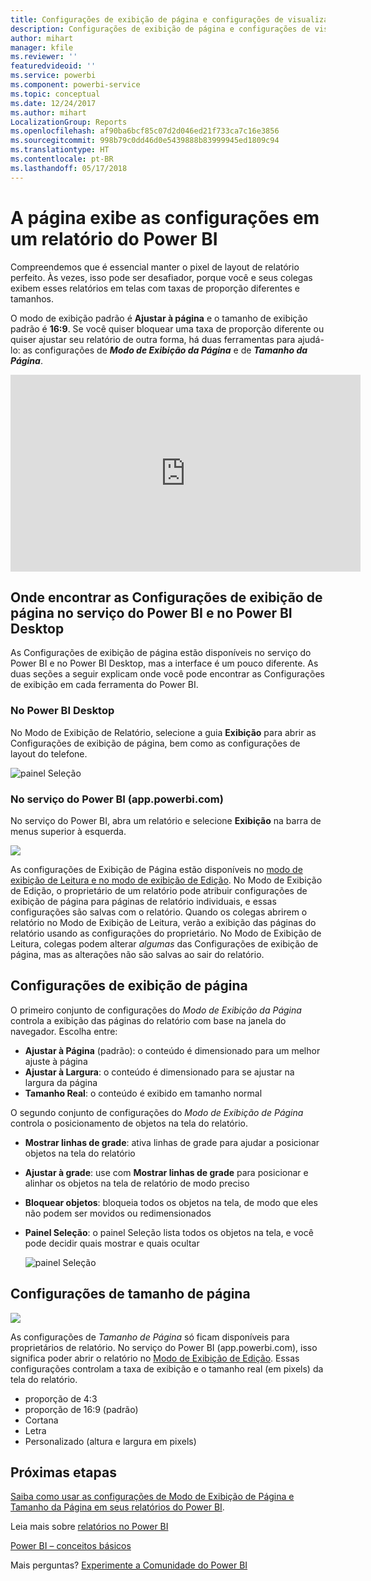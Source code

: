 ```yaml
---
title: Configurações de exibição de página e configurações de visualização de página para um relatório
description: Configurações de exibição de página e configurações de visualização de página para um relatório
author: mihart
manager: kfile
ms.reviewer: ''
featuredvideoid: ''
ms.service: powerbi
ms.component: powerbi-service
ms.topic: conceptual
ms.date: 12/24/2017
ms.author: mihart
LocalizationGroup: Reports
ms.openlocfilehash: af90ba6bcf85c07d2d046ed21f733ca7c16e3856
ms.sourcegitcommit: 998b79c0dd46d0e5439888b83999945ed1809c94
ms.translationtype: HT
ms.contentlocale: pt-BR
ms.lasthandoff: 05/17/2018
---
```

# <a name="page-display-settings-in-a-power-bi-report"></a>A página exibe as configurações em um relatório do Power BI
Compreendemos que é essencial manter o pixel de layout de relatório perfeito. Às vezes, isso pode ser desafiador, porque você e seus colegas exibem esses relatórios em telas com taxas de proporção diferentes e tamanhos. 

O modo de exibição padrão é **Ajustar à página** e o tamanho de exibição padrão é **16:9**. Se você quiser bloquear uma taxa de proporção diferente ou quiser ajustar seu relatório de outra forma, há duas ferramentas para ajudá-lo: as configurações de ***Modo de Exibição da Página*** e de ***Tamanho da Página***.

<iframe width="560" height="315" src="https://www.youtube.com/embed/5tg-OXzxe2g" frameborder="0" allowfullscreen></iframe>


## <a name="where-to-find-page-view-settings-in-power-bi-service-and-power-bi-desktop"></a>Onde encontrar as Configurações de exibição de página no serviço do Power BI e no Power BI Desktop
As Configurações de exibição de página estão disponíveis no serviço do Power BI e no Power BI Desktop, mas a interface é um pouco diferente. As duas seções a seguir explicam onde você pode encontrar as Configurações de exibição em cada ferramenta do Power BI.

### <a name="in-power-bi-desktop"></a>No Power BI Desktop
No Modo de Exibição de Relatório, selecione a guia **Exibição** para abrir as Configurações de exibição de página, bem como as configurações de layout do telefone.

  ![painel Seleção](media/power-bi-report-display-settings/power-bi-desktop-view-settings.png)

### <a name="in-power-bi-service-apppowerbicom"></a>No serviço do Power BI (app.powerbi.com)
No serviço do Power BI, abra um relatório e selecione **Exibição** na barra de menus superior à esquerda.

![](media/power-bi-report-display-settings/power-bi-change-page-view.png)

As configurações de Exibição de Página estão disponíveis no [modo de exibição de Leitura e no modo de exibição de Edição](service-reading-view-and-editing-view.md). No Modo de Exibição de Edição, o proprietário de um relatório pode atribuir configurações de exibição de página para páginas de relatório individuais, e essas configurações são salvas com o relatório. Quando os colegas abrirem o relatório no Modo de Exibição de Leitura, verão a exibição das páginas do relatório usando as configurações do proprietário.  No Modo de Exibição de Leitura, colegas podem alterar *algumas* das Configurações de exibição de página, mas as alterações não são salvas ao sair do relatório.

##    <a name="page-view-settings"></a>Configurações de exibição de página
O primeiro conjunto de configurações do *Modo de Exibição da Página* controla a exibição das páginas do relatório com base na janela do navegador.  Escolha entre:

* **Ajustar à Página** (padrão): o conteúdo é dimensionado para um melhor ajuste à página
* **Ajustar à Largura**: o conteúdo é dimensionado para se ajustar na largura da página
* **Tamanho Real**: o conteúdo é exibido em tamanho normal

O segundo conjunto de configurações do *Modo de Exibição de Página* controla o posicionamento de objetos na tela do relatório.

* **Mostrar linhas de grade**: ativa linhas de grade para ajudar a posicionar objetos na tela do relatório
* **Ajustar à grade**: use com **Mostrar linhas de grade** para posicionar e alinhar os objetos na tela de relatório de modo preciso 
* **Bloquear objetos**: bloqueia todos os objetos na tela, de modo que eles não podem ser movidos ou redimensionados
* **Painel Seleção**: o painel Seleção lista todos os objetos na tela, e você pode decidir quais mostrar e quais ocultar

    ![painel Seleção](media/power-bi-report-display-settings/power-bi-selection-pane.png)



## <a name="page-size-settings"></a>Configurações de tamanho de página
![](media/power-bi-report-display-settings/power-bi--page-size.png)

As configurações de *Tamanho de Página* só ficam disponíveis para proprietários de relatório. No serviço do Power BI (app.powerbi.com), isso significa poder abrir o relatório no [Modo de Exibição de Edição](service-reading-view-and-editing-view.md). Essas configurações controlam a taxa de exibição e o tamanho real (em pixels) da tela do relatório.   

* proporção de 4:3
* proporção de 16:9 (padrão)
* Cortana
* Letra
* Personalizado (altura e largura em pixels)

## <a name="next-steps"></a>Próximas etapas
[Saiba como usar as configurações de Modo de Exibição de Página e Tamanho da Página em seus relatórios do Power BI](power-bi-change-report-display-settings.md).

Leia mais sobre [relatórios no Power BI](service-reports.md)

[Power BI – conceitos básicos](service-basic-concepts.md)

Mais perguntas? [Experimente a Comunidade do Power BI](http://community.powerbi.com/)

